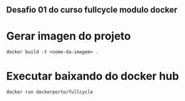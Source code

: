 ## Desafio 01 do curso fullcycle modulo docker

# Gerar imagen do projeto
```
docker build -t <nome-da-imagem> .
```

# Executar baixando do docker hub
```
docker run dockerporto/fullcycle
```

